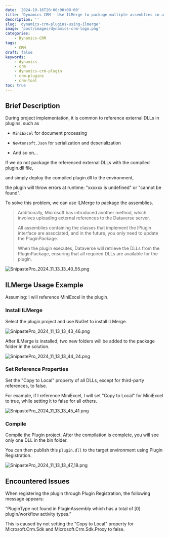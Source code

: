```yaml
---
date: '2024-10-16T20:00:00+08:00'
title: 'Dynamics CRM – Use ILMerge to package multiple assemblies in a Plugin'
description: ''
slug: 'dynamics-crm-plugins-using-ilmerge'
image: 'post/images/dynamics-crm-logo.png'
categories:
    - Dynamics-CRM
tags:
    - CRM
draft: false
keywords:
    - dynamics
    - crm
    - dynamics-crm-plugin
    - crm-plugins
    - crm-tool
toc: true
---
```


## Brief Description

During project implementation, it is common to reference external DLLs in plugins, such as

- `MiniExcel` for document processing

- `Newtonsoft.Json` for serialization and deserialization

- And so on...

If we do not package the referenced external DLLs with the compiled plugin.dll file,

and simply deploy the compiled plugin.dll to the environment,

the plugin will throw errors at runtime: "xxxxxx is undefined" or "cannot be found".

To solve this problem, we can use ILMerge to package the assemblies.

> Additionally, Microsoft has introduced another method, which involves uploading external references to the Dataverse server.
>
> All assemblies containing the classes that implement the IPlugin interface are associated, and in the future, you only need to update the PluginPackage.
>
>When the plugin executes, Dataverse will retrieve the DLLs from the PluginPackage, ensuring that all required DLLs are available for the plugin.

![SnipastePro_2024_11_13_13_40_55.png](post/images/SnipastePro_2024_11_13_13_40_55.png)

## ILMerge Usage Example

Assuming: I will reference MiniExcel in the plugin.

### Install ILMerge

Select the plugin project and use NuGet to install ILMerge.

![SnipastePro_2024_11_13_13_43_46.png](post/images/SnipastePro_2024_11_13_13_43_46.png)

After ILMerge is installed, two new folders will be added to the package folder in the solution.

![SnipastePro_2024_11_13_13_44_24.png](post/images/SnipastePro_2024_11_13_13_44_24.png)

### Set Reference Properties

Set the "Copy to Local" property of all DLLs, except for third-party references, to false.

For example, if I reference MiniExcel, I will set "Copy to Local" for MiniExcel to true, while setting it to false for all others.

![SnipastePro_2024_11_13_13_45_41.png](post/images/SnipastePro_2024_11_13_13_45_41.png)

### Compile

Compile the Plugin project. After the compilation is complete, you will see only one DLL in the bin folder.

You can then publish this `plugin.dll` to the target environment using Plugin Registration.

![SnipastePro_2024_11_13_13_47_18.png](post/images/SnipastePro_2024_11_13_13_47_18.png)

## Encountered Issues

When registering the plugin through Plugin Registration, the following message appears:

“PluginType not found in PluginAssembly which has a total of [0] plugin/workflow activity types.”

This is caused by not setting the "Copy to Local" property for Microsoft.Crm.Sdk and Microsoft.Crm.Sdk.Proxy to false.

